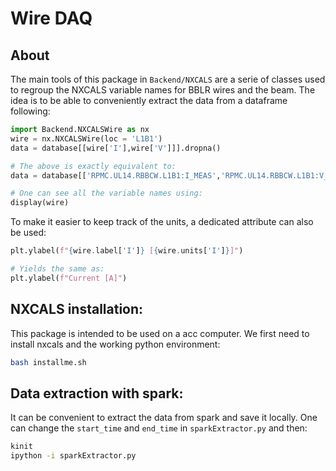 # Wire DAQ

## About
The main tools of this package in `Backend/NXCALS` are a serie of classes used to regroup the NXCALS variable names for BBLR wires and the beam. The idea is to be able to conveniently extract the data from a dataframe following:
```python
import Backend.NXCALSWire as nx
wire = nx.NXCALSWire(loc = 'L1B1')
data = database[[wire['I'],wire['V']]].dropna()

# The above is exactly equivalent to:
data = database[['RPMC.UL14.RBBCW.L1B1:I_MEAS','RPMC.UL14.RBBCW.L1B1:V_MEAS']].dropna()

# One can see all the variable names using:
display(wire)
```

To make it easier to keep track of the units, a dedicated attribute can also be used:
```python
plt.ylabel(f"{wire.label['I']} [{wire.units['I']}]")

# Yields the same as:
plt.ylabel(f"Current [A]")
```



## NXCALS installation:
This package is intended to be used on a acc computer. We first need to install nxcals and the working python environment:
```bash
bash installme.sh 
```

## Data extraction with spark:
It can be convenient to extract the data from spark and save it locally. One can change the `start_time` and `end_time` in `sparkExtractor.py` and then:
```bash
kinit
ipython -i sparkExtractor.py
```

